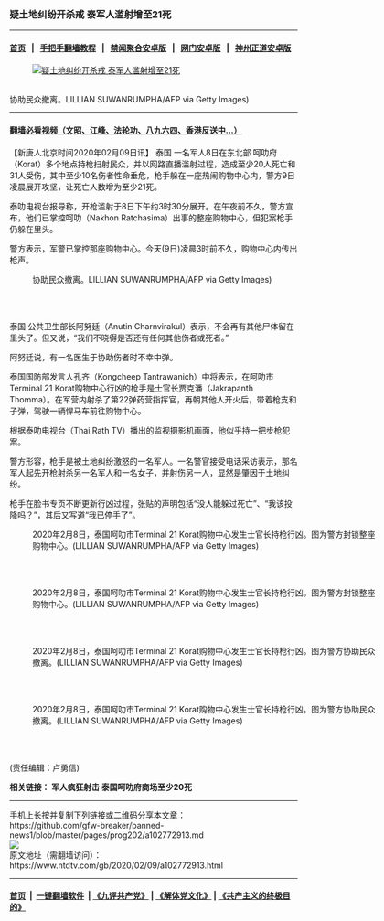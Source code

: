 ### 疑土地纠纷开杀戒 泰军人滥射增至21死
------------------------

#### [首页](https://github.com/gfw-breaker/banned-news1/blob/master/README.md) &nbsp;&nbsp;|&nbsp;&nbsp; [手把手翻墙教程](https://github.com/gfw-breaker/guides/wiki) &nbsp;&nbsp;|&nbsp;&nbsp; [禁闻聚合安卓版](https://github.com/gfw-breaker/bn-android) &nbsp;&nbsp;|&nbsp;&nbsp; [网门安卓版](https://github.com/oGate2/oGate) &nbsp;&nbsp;|&nbsp;&nbsp; [神州正道安卓版](https://github.com/SzzdOgate/update) 



<div><div class="featured_image">
 <a href="https://i.ntdtv.com/assets/uploads/2020/02/GettyImages-1199494371.jpg" target="_blank">
  <figure>
   <img alt="疑土地纠纷开杀戒 泰军人滥射增至21死" src="https://i.ntdtv.com/assets/uploads/2020/02/GettyImages-1199494371-800x450.jpg"/>
  </figure><br/>
 </a>
 <span class="caption">
  协助民众撤离。LILLIAN SUWANRUMPHA/AFP via Getty Images)
 </span>
</div>
</div><hr/>

#### [翻墙必看视频（文昭、江峰、法轮功、八九六四、香港反送中...）](https://github.com/gfw-breaker/banned-news1/blob/master/pages/link3.md)

<div><div class="post_content" itemprop="articleBody">
 <p>
  【新唐人北京时间2020年02月09日讯】
  <ok href="https://www.ntdtv.com/gb/泰国.htm">
   泰国
  </ok>
  一名军人8日在东北部
  <ok href="https://www.ntdtv.com/gb/呵叻府.htm">
   呵叻府
  </ok>
  （Korat）多个地点持枪扫射民众，并以网路直播滥射过程，造成至少20人死亡和31人受伤，其中至少10名伤者性命垂危，枪手躲在一座热闹购物中心内，警方9日凌晨展开攻坚，让死亡人数增为至少21死。
 </p>
 <p>
  泰叻电视台报导称，开枪滥射于8日下午约3时30分展开。在午夜前不久，警方宣布，他们已掌控呵叻（Nakhon Ratchasima）出事的整座购物中心，但犯案枪手仍躲在里头。
 </p>
 <p>
  警方表示，军警已掌控那座购物中心。今天(9日)凌晨3时前不久，购物中心内传出枪声。
 </p>
 <figure class="wp-caption alignnone" id="attachment_102772930" style="width: 600px">
  <img alt="" class="size-medium wp-image-102772930" src="https://i.ntdtv.com/assets/uploads/2020/02/GettyImages-1199498520-600x400.jpg">
   <br/><figcaption class="wp-caption-text">
    协助民众撤离。LILLIAN SUWANRUMPHA/AFP via Getty Images)
   </figcaption><br/>
  </img>
 </figure><br/>
 <p>
  <ok href="https://www.ntdtv.com/gb/泰国.htm">
   泰国
  </ok>
  公共卫生部长阿努廷（Anutin Charnvirakul）表示，不会再有其他尸体留在里头了。但又说，“我们不晓得是否还有任何其他伤者或死者。”
 </p>
 <p>
  阿努廷说，有一名医生于协助伤者时不幸中弹。
 </p>
 <p>
  泰国国防部发言人孔齐（Kongcheep Tantrawanich）中将表示，在呵叻市Terminal 21 Korat购物中心行凶的枪手是士官长贾克潘（Jakrapanth Thomma）。在军营内射杀了第22弹药营指挥官，再朝其他人开火后，带着枪支和子弹，驾驶一辆悍马车前往购物中心。
 </p>
 <p>
  根据泰叻电视台（Thai Rath TV）播出的监视摄影机画面，他似乎持一把步枪犯案。
 </p>
 <p>
  警方形容，枪手是被土地纠纷激怒的一名军人。一名警官接受电话采访表示，那名军人起先开枪射杀另一名军人和一名女子，并射伤另一人，显然是肇因于土地纠纷。
 </p>
 <p>
  枪手在脸书专页不断更新行凶过程，张贴的声明包括“没人能躲过死亡”、“我该投降吗？”，其后又写道“我已停手了”。
 </p>
 <figure class="wp-caption alignnone" id="attachment_102772934" style="width: 600px">
  <img alt="" class="size-medium wp-image-102772934" src="https://i.ntdtv.com/assets/uploads/2020/02/GettyImages-1199557718-600x400.jpg">
   <br/><figcaption class="wp-caption-text">
    2020年2月8日，泰国呵叻市Terminal 21 Korat购物中心发生士官长持枪行凶。图为警方封锁整座购物中心。(LILLIAN SUWANRUMPHA/AFP via Getty Images)
   </figcaption><br/>
  </img>
 </figure><br/>
 <figure class="wp-caption alignnone" id="attachment_102772933" style="width: 600px">
  <img alt="" class="size-medium wp-image-102772933" src="https://i.ntdtv.com/assets/uploads/2020/02/GettyImages-1199521642-600x400.jpg"/>
  <br/><figcaption class="wp-caption-text">
   2020年2月8日，泰国呵叻市Terminal 21 Korat购物中心发生士官长持枪行凶。图为警方封锁整座购物中心。(LILLIAN SUWANRUMPHA/AFP via Getty Images)
  </figcaption><br/>
 </figure><br/>
 <figure class="wp-caption alignnone" id="attachment_102772932" style="width: 600px">
  <img alt="" class="size-medium wp-image-102772932" src="https://i.ntdtv.com/assets/uploads/2020/02/GettyImages-1199518510-600x399.jpg"/>
  <br/><figcaption class="wp-caption-text">
   2020年2月8日，泰国呵叻市Terminal 21 Korat购物中心发生士官长持枪行凶。图为警方协助民众撤离。(LILLIAN SUWANRUMPHA/AFP via Getty Images)
  </figcaption><br/>
 </figure><br/>
 <figure class="wp-caption alignnone" id="attachment_102772931" style="width: 600px">
  <img alt="" class="size-medium wp-image-102772931" src="https://i.ntdtv.com/assets/uploads/2020/02/GettyImages-1199518499-600x400.jpg"/>
  <br/><figcaption class="wp-caption-text">
   2020年2月8日，泰国呵叻市Terminal 21 Korat购物中心发生士官长持枪行凶。图为警方协助民众撤离。(LILLIAN SUWANRUMPHA/AFP via Getty Images)
  </figcaption><br/>
 </figure><br/>
 <p>
  (责任编辑：卢勇信)
 </p>
 <p>
  <b>
   相关链接：
   <ok href="https://www.ntdtv.com/gb/2020/02/08/a102772833.html">
    军人疯狂射击 泰国呵叻府商场至少20死
   </ok>
  </b>
 </p>
 <div class="single_ad">
 </div>
</div>
</div>
<hr/>
手机上长按并复制下列链接或二维码分享本文章：<br/>
https://github.com/gfw-breaker/banned-news1/blob/master/pages/prog202/a102772913.md <br/>
<a href='https://github.com/gfw-breaker/banned-news1/blob/master/pages/prog202/a102772913.md'><img src='https://github.com/gfw-breaker/banned-news1/blob/master/pages/prog202/a102772913.md.png'/></a> <br/>
原文地址（需翻墙访问）：https://www.ntdtv.com/gb/2020/02/09/a102772913.html


------------------------
#### [首页](https://github.com/gfw-breaker/banned-news1/blob/master/README.md) &nbsp;|&nbsp; [一键翻墙软件](https://github.com/gfw-breaker/nogfw/blob/master/README.md) &nbsp;| [《九评共产党》](https://github.com/gfw-breaker/9ping.md/blob/master/README.md#九评之一评共产党是什么) | [《解体党文化》](https://github.com/gfw-breaker/jtdwh.md/blob/master/README.md) | [《共产主义的终极目的》](https://github.com/gfw-breaker/gczydzjmd.md/blob/master/README.md)


<img src='http://gfw-breaker.win/banned-news/pages/prog202/a102772913.md' width='0px' height='0px'/>